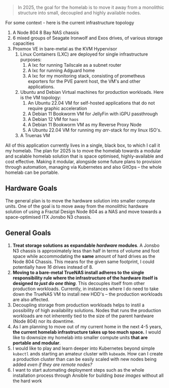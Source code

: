 > In 2025, the goal for the homelab is to move it away from a monolithic structure into small, decoupled and highly available nodes. 

For some context - here is the current infrastructure topology

1. A Node 804 8 Bay NAS chassis
2. 6 mixed groups of Seagate Ironwolf and Exos drives, of various storage capacities
3. Proxmox VE in bare-metal as the KVM Hypervisor
	1. Linux Containers (LXC) are deployed for single infrastructure purposes:
		1. A lxc for running Tailscale as a subnet router
		2. A lxc for running Adguard home
		3. A lxc for my monitoring stack, consisting of prometheus exporters for the PVE parent host, the VM's and other applications.
	2. Ubuntu and Debian Virtual machines for production workloads. Here is the VM topology:
		1. An Ubuntu 22.04 VM for self-hosted applications that do not require graphic acceleration
		2. A Debian 11 Bookworm VM for JellyFin with iGPU passthrough
		3. A Debian 12 VM for `haos`
		4. A Debian 11 Bookworm VM as my Reverse Proxy Node
		5. A Ubuntu 22.04 VM for running my *arr*-stack for my linux ISO's.
	3. A Truenas VM

All of this application currently lives in a single, black box, to which I call it my homelab. The plan for 2025 is to move the homelab towards a modular and scalable homelab solution that is space optimised, highly-available and cost effective. Making it modular, alongside some future plans to provision through automation, managing via Kubernetes and also GitOps – the whole homelab can be portable.

## Hardware Goals

The general plan is to move the hardware solution into smaller compute units. One of the goal is to move away from the monolithic hardware solution of using a Fractal Design Node 804 as a NAS and move towards a space-optimised ITX Jonsbo N3 chassis.

## General Goals

1. **Treat storage solutions as expandable *hardware* modules**. A Jonsbo N3 chassis is approximately less than half in terms of volume and foot space while accommodating the **same** amount of hard drives as the Node 804 Chassis. This means for the given same footprint, I could potentially have *16* drives instead of 8.
3. **Moving to a bare-metal TrueNAS install adheres to the single responsibility rule where the infrastructure of the hardware itself is designed *to just do one thing***. This decouples itself from other production workloads. Currently, in instances where I do need to take down the TrueNAS VM to install new HDD's – the production workloads are also affected.
4. Decoupling storage from production workloads helps to instil a possibility of high availability solutions. Nodes that runs the production workloads are not inherently tied to the size of the parent hardware (Node 804) nor its downtime. 
5. As I am planning to move out of my current home in the next 4-5 years, **the current homelab infrastructure takes up too much space.** I would like to downsize my homelab into smaller compute units **that are portable and modular**.
6. I would like to play and learn deeper into Kubernetes beyond simple `kubectl` ands starting an amateur cluster with `kubeadm`. How can I create a production cluster than can be easily scaled with new nodes being added *even if they are remote nodes?*
7. I want to start automating deployment steps such as the whole installation process through Ansible for building *base images* without all the hard work